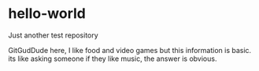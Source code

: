 # hello-world
Just another test repository


GitGudDude here, I like food and video games but this information is basic.
its like asking someone if they like music, the answer is obvious. 
